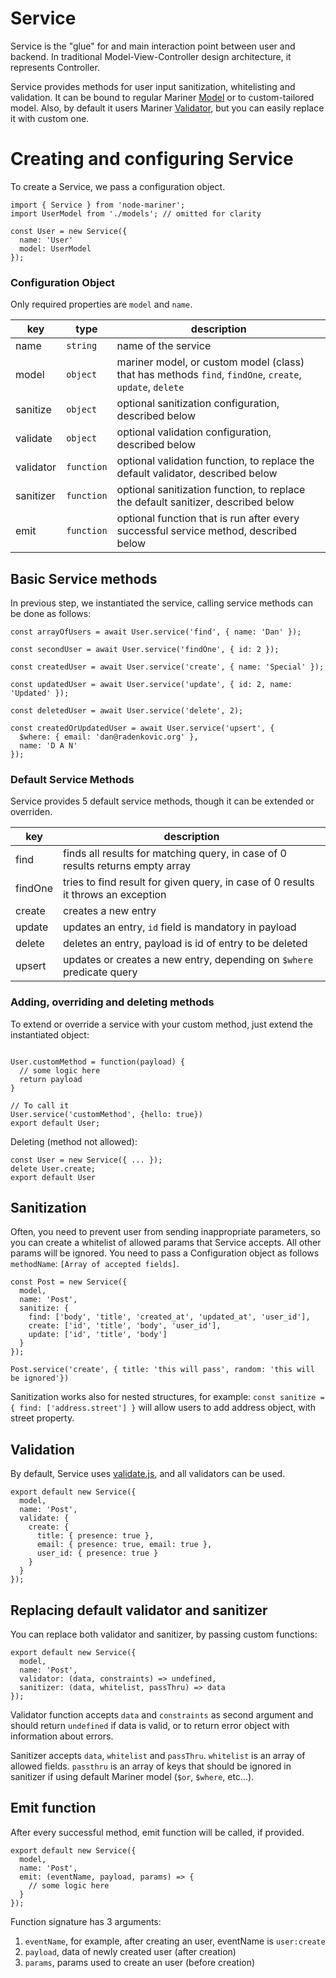 # Service


Service is the "glue" for and main interaction point between user and backend.
In traditional Model-View-Controller design architecture, it represents Controller.


Service provides methods for user input sanitization, whitelisting and validation. It can
be bound to regular Mariner [Model](https://docs.marinerjs.com/modules/model) or to custom-tailored
model. Also, by default it users Mariner [Validator](https://docs.marinerjs.com/utils/validator),
but you can easily replace it with custom one.


# Creating and configuring Service


To create a Service, we pass a configuration object.


```
import { Service } from 'node-mariner';
import UserModel from './models'; // omitted for clarity

const User = new Service({
  name: 'User'
  model: UserModel
});
```

### Configuration Object

Only required properties are `model` and `name`.

| key                | type      | description                                                                                   |
| -------------------|-----------|-----------------------------------------------------------------------------------------------|
| name               | `string`  | name of the service |
| model              | `object`  | mariner model, or custom model (class) that has methods `find`, `findOne`, `create`, `update`, `delete` |
| sanitize           | `object`  | optional sanitization configuration, described below |
| validate           | `object`  | optional validation configuration, described below |
| validator          | `function`| optional validation function, to replace the default validator, described below |
| sanitizer          | `function`| optional sanitization function, to replace the default sanitizer, described below |
| emit             | `function`| optional function that is run after every successful service method, described below |


## Basic Service methods

In previous step, we instantiated the service, calling service methods can be done as follows:

```
const arrayOfUsers = await User.service('find', { name: 'Dan' });

const secondUser = await User.service('findOne', { id: 2 });

const createdUser = await User.service('create', { name: 'Special' });

const updatedUser = await User.service('update', { id: 2, name: 'Updated' });

const deletedUser = await User.service('delete', 2);

const createdOrUpdatedUser = await User.service('upsert', {
  $where: { email: 'dan@radenkovic.org' },
  name: 'D A N'
});
```


### Default Service Methods


Service provides 5 default service methods, though it can be extended or overriden.

| key                | description                                                                                   |
| -------------------|-----------------------------------------------------------------------------------------------|
| find               | finds all results for matching query, in case of 0 results returns empty array                |
| findOne            | tries to find result for given query, in case of 0 results it throws an exception             |
| create             | creates a new entry                                                                           |
| update             | updates an entry, `id` field is mandatory in payload                                          |
| delete             | deletes an entry, payload is id of entry to be deleted                                        |
| upsert             | updates or creates a new entry, depending on `$where` predicate query                         |


### Adding, overriding and deleting methods


To extend or override a service with your custom method, just extend the instantiated object:

```

User.customMethod = function(payload) {
  // some logic here
  return payload
}

// To call it
User.service('customMethod', {hello: true})
export default User;
```

Deleting (method not allowed):

```
const User = new Service({ ... });
delete User.create;
export default User
```

## Sanitization

Often, you need to prevent user from sending inappropriate parameters, so you can create a whitelist
of allowed params that Service accepts. All other params will be ignored. You need to pass a Configuration
object as follows `methodName`: `[Array of accepted fields]`.

```
const Post = new Service({
  model,
  name: 'Post',
  sanitize: {
    find: ['body', 'title', 'created_at', 'updated_at', 'user_id'],
    create: ['id', 'title', 'body', 'user_id'],
    update: ['id', 'title', 'body']
  }
});

Post.service('create', { title: 'this will pass', random: 'this will be ignored'})
```

Sanitization works also for nested structures, for example: 
`const sanitize = { find: ['address.street'] }`
will allow users to add address object, with street property.


## Validation

By default, Service uses [validate.js](https://validatejs.org/), and all validators
can be used.

```
export default new Service({
  model,
  name: 'Post',
  validate: {
    create: {
      title: { presence: true },
      email: { presence: true, email: true },
      user_id: { presence: true }
    }
  }
});
```

## Replacing default validator and sanitizer

You can replace both validator and sanitizer, by passing custom functions:


```
export default new Service({
  model,
  name: 'Post',
  validator: (data, constraints) => undefined,
  sanitizer: (data, whitelist, passThru) => data
});
```

Validator function accepts `data` and `constraints` as second argument and should return `undefined` 
if data is valid, or to return error object with information about errors.


Sanitizer accepts `data`, `whitelist` and `passThru`. `whitelist` is an array of allowed fields.
`passthru` is an array of keys that should be ignored in sanitizer if using default Mariner model (`$or`, `$where`, etc...).


## Emit function

After every successful method, emit function will be called, if provided. 

```
export default new Service({
  model,
  name: 'Post',
  emit: (eventName, payload, params) => {
    // some logic here
  }
});
```

Function signature has 3 arguments:

1. `eventName`, for example, after creating an user, eventName is `user:create`
2. `payload`, data of newly created user (after creation)
3. `params`, params used to create an user (before creation)










